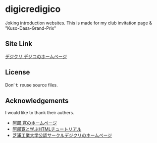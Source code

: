 # digicredigico
Joking introduction websites.
This is made for my club invitation page & "Kuso-Dasa-Grand-Prix"

## Site Link
[デジクリ デジコのホームページ](https://kataokanagi.github.io/digicredigico/index.html)

## License
Don’ｔ reuse source files.

## Acknowledgements
I would like to thank their authers.  

* [阿部 寛のホームページ](http://abehiroshi.la.coocan.jp/)
* [阿部寛と学ぶHTMLチュートリアル](https://qiita.com/Michinosuke/items/ff696189ecd518da3d3a)
* [芝浦工業大学公認サークルデジクリのホームページ](https://www.google.com/url?sa=t&rct=j&q=&esrc=s&source=web&cd=&cad=rja&uact=8&ved=2ahUKEwjM8J_H-prvAhWJdXAKHQevBHwQFjAAegQIAhAD&url=https%3A%2F%2Fdigicre.net%2F&usg=AOvVaw3lTku9wOD23g0417nXcDiZ)
